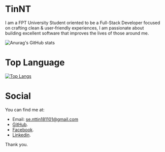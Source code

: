 # TinNT
I am a FPT University Student oriented to be a Full-Stack Developer focused on crafting clean & user‑friendly experiences, I am passionate about building excellent software that improves the lives of those around me.

![Anurag's GitHub stats](https://github-readme-stats.vercel.app/api?username=trungtin1811&show_icons=true&theme=tokyonight)

# Top Language
[![Top Langs](https://github-readme-stats.vercel.app/api/top-langs/?username=anuraghazra&layout=compact)](https://github.com/anuraghazra/github-readme-stats)

# Social
You can find me at:
- Email: se.nttin181101@gmail.com
- [GitHub](https://github.com/trungtin1811).
- [Facebook](https://www.facebook.com/trungtin1811/).
- [Linkedin](www.linkedin.com/in/senttin1811).

Thank you.
